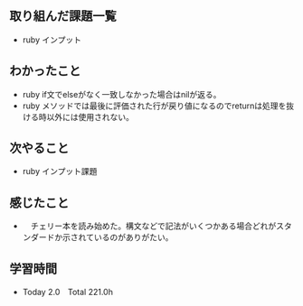 ## 取り組んだ課題一覧  
- ruby インプット
## わかったこと
- ruby if文でelseがなく一致しなかった場合はnilが返る。
- ruby メソッドでは最後に評価された行が戻り値になるのでreturnは処理を抜ける時以外には使用されない。
## 次やること  
- ruby インプット課題
## 感じたこと  
- 　チェリー本を読み始めた。構文などで記法がいくつかある場合どれがスタンダードか示されているのがありがたい。
## 学習時間  
- Today 2.0　Total 221.0h
